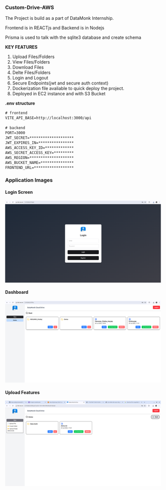 ### Custom-Drive-AWS

<p> The Project is build as a part of DataMonk Internship. </p>
<p> Frontend is in REACTjs and Backend is in Nodejs</p>
<p> Prisma is used to talk with the sqlite3 database and create schema</p>


**KEY FEATURES**
1. Upload Files/Folders
2. View Files/Folders
3. Download Files
4. Delte Files/Folders
5. Login and Logout
6. Secure Endpoints(jwt and secure auth context)
7. Dockerization file avaliable to quick deploy the project.
8. Deployed in EC2 instance and with S3 Bucket


**.env structure**
```
# frontend
VITE_API_BASE=http://localhost:3000/api

# backend
PORT=3000
JWT_SECRET=********************
JWT_EXPIRES_IN=****************
AWS_ACCESS_KEY_ID=*************
AWS_SECRET_ACCESS_KEY=*********
AWS_REGION=********************
AWS_BUCKET_NAME=***************
FRONTEND_URL=******************

```


### Application Images
<h4>Login Screen</h4>
<img src="img1.png" >

<h4>Dashboard</h4>
<img src="img2.png" >

<h4>Upload Features</h4>
<img src="img3.png">